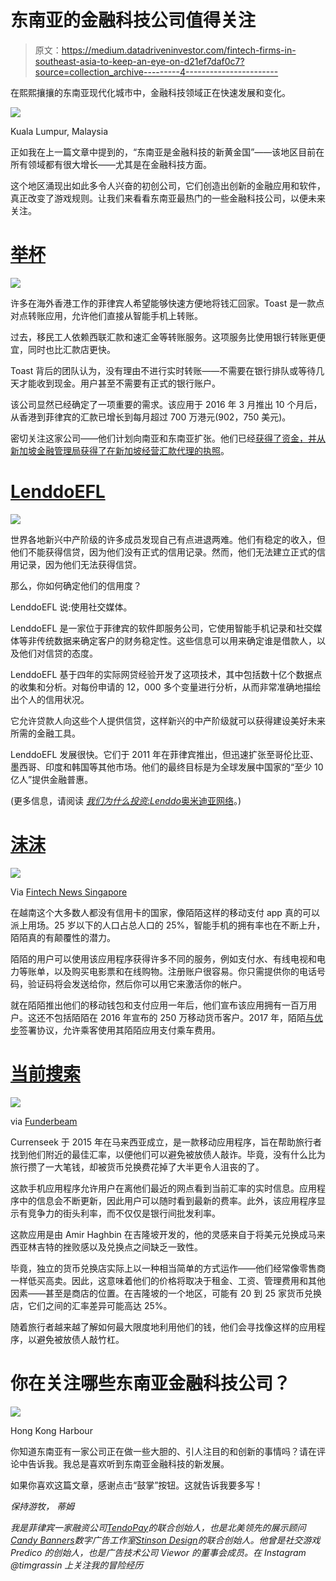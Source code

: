 # 东南亚的金融科技公司值得关注

> 原文：<https://medium.datadriveninvestor.com/fintech-firms-in-southeast-asia-to-keep-an-eye-on-d21ef7daf0c7?source=collection_archive---------4----------------------->

在熙熙攘攘的东南亚现代化城市中，金融科技领域正在快速发展和变化。

![](img/93b873d81c4f465203bebad2364a0865.png)

Kuala Lumpur, Malaysia

正如我在上一篇文章中提到的，“东南亚是金融科技的新黄金国”——该地区目前在所有领域都有很大增长——尤其是在金融科技方面。

这个地区涌现出如此多令人兴奋的初创公司，它们创造出创新的金融应用和软件，真正改变了游戏规则。让我们来看看东南亚最热门的一些金融科技公司，以便未来关注。

# [举杯](https://toastme.com/hk#/)

![](img/9ff06f405917194055c9a9102b464f14.png)

许多在海外香港工作的菲律宾人希望能够快速方便地将钱汇回家。Toast 是一款点对点转账应用，允许他们直接从智能手机上转账。

过去，移民工人依赖西联汇款和速汇金等转账服务。这项服务比使用银行转账更便宜，同时也比汇款店更快。

Toast 背后的团队认为，没有理由不进行实时转账——不需要在银行排队或等待几天才能收到现金。用户甚至不需要有正式的银行账户。

该公司显然已经确定了一项重要的需求。该应用于 2016 年 3 月推出 10 个月后，从香港到菲律宾的汇款已增长到每月超过 700 万港元(902，750 美元)。

密切关注这家公司——他们计划向南亚和东南亚扩张。他们已经[获得了资金，并从新加坡金融管理局获得了在新加坡经营汇款代理的执照](https://www.todayonline.com/business/remittance-app-toast-secures-singapore-licence-s2m-funding)。

# [LenddoEFL](https://www.lenddo.com/)

![](img/fd6e1400133b45f39a3d41bea87e7164.png)

世界各地新兴中产阶级的许多成员发现自己有点进退两难。他们有稳定的收入，但他们不能获得信贷，因为他们没有正式的信用记录。然而，他们无法建立正式的信用记录，因为他们无法获得信贷。

那么，你如何确定他们的信用度？

LenddoEFL 说:使用社交媒体。

LenddoEFL 是一家位于菲律宾的软件即服务公司，它使用智能手机记录和社交媒体等非传统数据来确定客户的财务稳定性。这些信息可以用来确定谁是借款人，以及他们对信贷的态度。

LenddoEFL 基于四年的实际网贷经验开发了这项技术，其中包括数十亿个数据点的收集和分析。对每份申请的 12，000 多个变量进行分析，从而非常准确地描绘出个人的信用状况。

它允许贷款人向这些个人提供信贷，这样新兴的中产阶级就可以获得建设美好未来所需的金融工具。

LenddoEFL 发展很快。它们于 2011 年在菲律宾推出，但迅速扩张至哥伦比亚、墨西哥、印度和韩国等其他市场。他们的最终目标是为全球发展中国家的“至少 10 亿人”提供金融普惠。

(更多信息，请阅读 [*我们为什么投资:Lenddo*](https://medium.com/positive-returns/why-we-invested-lenddo-3d1c654f4d62)[奥米迪亚网络](https://medium.com/u/67728d2f5658?source=post_page-----d21ef7daf0c7--------------------------------)。)

# [沫沫](https://momo.vn/)

![](img/aeee577fc37b55ffc2afa11bbb9f6299.png)

Via [Fintech News Singapore](http://fintechnews.sg/3627/mobilepayments/momo-the-rising-star-of-vietnam-fintech-in-online-payments/)

在越南这个大多数人都没有信用卡的国家，像陌陌这样的移动支付 app 真的可以派上用场。25 岁以下的人口占总人口的 25%，智能手机的拥有率也在不断上升，陌陌真的有颠覆性的潜力。

陌陌的用户可以使用该应用程序获得许多不同的服务，例如支付水、有线电视和电力等账单，以及购买电影票和在线购物。注册账户很容易。你只需提供你的电话号码，验证码将会发送给你，然后你可以用它来激活你的帐户。

就在陌陌推出他们的移动钱包和支付应用一年后，他们宣布该应用拥有一百万用户。这还不包括陌陌在 2016 年宣布的 250 万移动货币客户。2017 年，陌陌[与优步](https://asia.nikkei.com/Business/Vietnams-MoMo-partners-with-Uber)签署协议，允许乘客使用其陌陌应用支付乘车费用。

# [当前搜索](https://www.currenseek.com/)

![](img/6d9bf7305390d7953ae36be1ab6c559c.png)

via [Funderbeam](https://www.funderbeam.com/startups/currenseek)

Currenseek 于 2015 年在马来西亚成立，是一款移动应用程序，旨在帮助旅行者找到他们附近的最佳汇率，以便他们可以避免被放债人敲诈。毕竟，没有什么比为旅行攒了一大笔钱，却被货币兑换费花掉了大半更令人沮丧的了。

这款手机应用程序允许用户在离他们最近的网点看到当前汇率的实时信息。应用程序中的信息会不断更新，因此用户可以随时看到最新的费率。此外，该应用程序显示有竞争力的街头利率，而不仅仅是银行间批发利率。

这款应用是由 Amir Haghbin 在吉隆坡开发的，他的灵感来自于将美元兑换成马来西亚林吉特的挫败感以及兑换点之间缺乏一致性。

毕竟，独立的货币兑换店实际上以一种相当简单的方式运作——他们经常像零售商一样低买高卖。因此，这意味着他们的价格将取决于租金、工资、管理费用和其他因素——甚至是商店的位置。在吉隆坡的一个地区，可能有 20 到 25 家货币兑换店，它们之间的汇率差异可能高达 25%。

随着旅行者越来越了解如何最大限度地利用他们的钱，他们会寻找像这样的应用程序，以避免被放债人敲竹杠。

# 你在关注哪些东南亚金融科技公司？

![](img/3118121bc7d38ab78fc28cc7b547dc5e.png)

Hong Kong Harbour

你知道东南亚有一家公司正在做一些大胆的、引人注目的和创新的事情吗？请在评论中告诉我。我总是喜欢听到东南亚金融科技的新发展。

如果你喜欢这篇文章，感谢点击“鼓掌”按钮。这就告诉我要多写！

*保持游牧，*
*蒂姆*

*我是菲律宾一家融资公司*[*TendoPay*](http://tendopay.ph/)*的联合创始人，也是北美领先的展示顾问*[*Candy Banners*](http://www.candybanners.com)*数字广告工作室*[*Stinson Design*](http://www.stinsondesign.com)*的联合创始人。他曾是社交游戏 Predico 的创始人，也是广告技术公司 Viewor 的董事会成员。在 Instagram @timgrassin 上关注我的冒险经历*